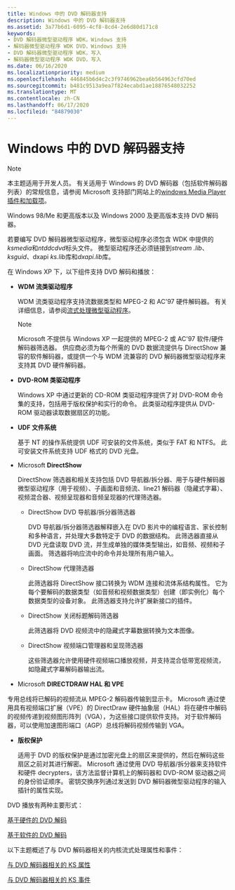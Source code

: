 ```yaml
---
title: Windows 中的 DVD 解码器支持
description: Windows 中的 DVD 解码器支持
ms.assetid: 3a77b6d1-6095-4cf8-8cd4-2e6d80d171c8
keywords:
- DVD 解码器微型驱动程序 WDK，Windows 支持
- 解码器微型驱动程序 WDK DVD，Windows 支持
- DVD 解码器微型驱动程序 WDK，写入
- 解码器微型驱动程序 WDK DVD，写入
ms.date: 06/16/2020
ms.localizationpriority: medium
ms.openlocfilehash: 446845b6d4c2c3f9746962bea6b564963cfd70ed
ms.sourcegitcommit: b481c9513a9ea7f824ecabd1ae18876548032252
ms.translationtype: MT
ms.contentlocale: zh-CN
ms.lasthandoff: 06/17/2020
ms.locfileid: "84879030"
---
```

# <a name="dvd-decoder-support-in-windows"></a>Windows 中的 DVD 解码器支持

> [!NOTE]
> 本主题适用于开发人员。 有关适用于 Windows 的 DVD 解码器（包括软件解码器列表）的常规信息，请参阅 Microsoft 支持部门网站上的[windows Media Player 插件和加载项](https://support.microsoft.com/help/17948/plug-ins-and-add-ons-for-windows-media-player)。

Windows 98/Me 和更高版本以及 Windows 2000 及更高版本支持 DVD 解码器。

若要编写 DVD 解码器微型驱动程序，微型驱动程序必须包含 WDK 中提供的*ksmedia*和*ntddcdvd*标头文件。 微型驱动程序还必须链接到*stream .lib*、 *ksguid*、dxapi *ks.lib*库和*dxapi.lib*库。

在 Windows XP 下，以下组件支持 DVD 解码和播放：

- **WDM 流类驱动程序**

    WDM 流类驱动程序支持流数据类型和 MPEG-2 和 AC'97 硬件解码器。 有关详细信息，请参阅[流式处理微型驱动程序](https://docs.microsoft.com/windows-hardware/drivers/ddi/_stream/index)。

    > [!NOTE]
    > Microsoft 不提供与 Windows XP 一起提供的 MPEG-2 或 AC'97 软件/硬件解码器筛选器。 供应商必须为每个所需的 DVD 数据流提供与 DirectShow 兼容的软件解码器，或提供一个与 WDM 流兼容的 DVD 解码器微型驱动程序来支持其 DVD 硬件解码器。

- **DVD-ROM 类驱动程序**

    Windows XP 中通过更新的 CD-ROM 类驱动程序提供了对 DVD-ROM 命令集的支持，包括用于版权保护和实行的命令。 此类驱动程序提供从 DVD-ROM 驱动器读取数据扇区的功能。

- **UDF 文件系统**

    基于 NT 的操作系统提供 UDF 可安装的文件系统，类似于 FAT 和 NTFS。 此可安装文件系统支持 UDF 格式的 DVD 光盘。

- Microsoft **DirectShow**

  DirectShow 筛选器和相关支持包括 DVD 导航器/拆分器、用于与硬件解码器微型驱动程序（用于视频）、子画面和音频流、line21 解码器（隐藏式字幕）、视频混合器、视频呈现器和音频呈现器的代理筛选器。

  - DirectShow DVD 导航器/拆分器筛选器

    DVD 导航器/拆分器筛选器解释嵌入在 DVD 影片中的编程语言、家长控制和多种语言，并处理大多数特定于 DVD 的数据结构。 此筛选器直接从 DVD 光盘读取 DVD 流，并生成单独的媒体类型输出，如音频、视频和子画面。 筛选器将响应流中的命令并处理所有用户输入。

  - DirectShow 代理筛选器

    此筛选器将 DirectShow 接口转换为 WDM 连接和流体系结构属性。 它为每个要解码的数据类型（如音频和视频数据类型）创建（即实例化）每个数据类型的设备对象。 此筛选器支持允许扩展新接口的插件。

  - DirectShow 关闭标题解码筛选器

    此筛选器将 DVD 视频流中的隐藏式字幕数据转换为文本图像。

  - DirectShow 视频端口管理器和呈现筛选器

    这些筛选器允许使用硬件视频端口播放视频，并支持混合低带宽视频流，如隐藏式字幕解码器输出流。

- Microsoft **DIRECTDRAW HAL 和 VPE**

专用总线将已解码的视频流从 MPEG-2 解码器传输到显示卡。 Microsoft 通过使用具有视频端口扩展（VPE）的 DirectDraw 硬件抽象层（HAL）将在硬件中解码的视频传递到视频图形阵列（VGA），为这些接口提供软件支持。 对于软件解码器，可以使用加速图形端口（AGP）总线将解码视频传输到 VGA。

- **版权保护**

    适用于 DVD 的版权保护是通过加密光盘上的扇区来提供的，然后在解码这些扇区之前对其进行解密。 Microsoft 通过使用 DVD 导航器/拆分器来支持软件和硬件 decrypters，该方法监督计算机上的解码器和 DVD-ROM 驱动器之间的身份验证顺序。 密钥交换序列通过发送到 DVD 解码器微型驱动程序的输入插针的属性实现。

DVD 播放有两种主要形式：

[基于硬件的 DVD 解码](hardware-based-dvd-decoding.md)

[基于软件的 DVD 解码](software-based-dvd-decoding.md)

以下主题概述了与 DVD 解码器相关的内核流式处理属性和事件：

[与 DVD 解码器相关的 KS 属性](dvd-decoder-related-ks-properties.md)

[与 DVD 解码器相关的 KS 事件](dvd-decoder-related-ks-events.md)
